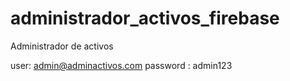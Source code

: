 # administrador_activos_firebase
Administrador de activos

user: admin@adminactivos.com
password : admin123
